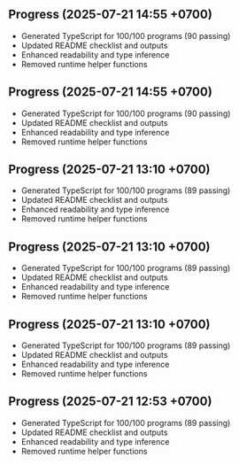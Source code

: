 ## Progress (2025-07-21 14:55 +0700)
- Generated TypeScript for 100/100 programs (90 passing)
- Updated README checklist and outputs
- Enhanced readability and type inference
- Removed runtime helper functions

## Progress (2025-07-21 14:55 +0700)
- Generated TypeScript for 100/100 programs (90 passing)
- Updated README checklist and outputs
- Enhanced readability and type inference
- Removed runtime helper functions
## Progress (2025-07-21 13:10 +0700)
- Generated TypeScript for 100/100 programs (89 passing)
- Updated README checklist and outputs
- Enhanced readability and type inference
- Removed runtime helper functions
## Progress (2025-07-21 13:10 +0700)
- Generated TypeScript for 100/100 programs (89 passing)
- Updated README checklist and outputs
- Enhanced readability and type inference
- Removed runtime helper functions
## Progress (2025-07-21 13:10 +0700)
- Generated TypeScript for 100/100 programs (89 passing)
- Updated README checklist and outputs
- Enhanced readability and type inference
- Removed runtime helper functions
## Progress (2025-07-21 12:53 +0700)
- Generated TypeScript for 100/100 programs (89 passing)
- Updated README checklist and outputs
- Enhanced readability and type inference
- Removed runtime helper functions
